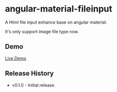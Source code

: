 # angular-material-fileinput
A Html file input enhance base on angular material.

It's only support image file type now.

## Demo

[Live Demo](http://shuyu.github.io/angular-material-fileinput/example/)

## Release History
 
* v0.1.0 - Initial release.
